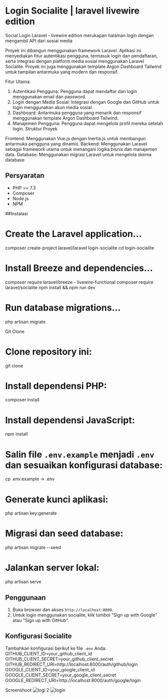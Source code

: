 
# Login Socialite | laravel livewire edition
Social Login Laravel - livewire edition merukapan halaman login dengan mengambil API dari sosial media 

Proyek ini dibangun menggunakan framework Laravel.
Aplikasi ini menyediakan fitur autentikasi pengguna, termasuk login dan pendaftaran, serta integrasi dengan platform media sosial menggunakan Laravel Socialite. Proyek ini juga menggunakan template Argon Dashboard Tailwind untuk tampilan antarmuka yang modern dan responsif.


Fitur Utama:
1. Autentikasi Pengguna: Pengguna dapat mendaftar dan login menggunakan email dan password.
2. Login dengan Media Sosial: Integrasi dengan Google dan GitHub untuk login menggunakan akun media sosial.
3. Dashboard: Antarmuka pengguna yang menarik dan responsif menggunakan template Argon Dashboard Tailwind.
4. Manajemen Pengguna: Pengguna dapat mengelola profil mereka setelah login.
Struktur Proyek

Frontend: Menggunakan Vue.js dengan Inertia.js untuk membangun antarmuka pengguna yang dinamis.
Backend: Menggunakan Laravel sebagai framework utama untuk menangani logika bisnis dan manajemen data.
Database: Menggunakan migrasi Laravel untuk mengelola skema database

## Persyaratan

- PHP >= 7.3
- Composer
- Node.js
- NPM
  
##Instalasi
# Create the Laravel application...
composer create-project laravel/laravel login-socialite
cd login-socialite

# Install Breeze and dependencies...
composer require laravel/breeze - livewire-functional
composer require laravel/socialite
npm install && npm run dev

# Run database migrations...
php artisan migrate

Git Clone
# Clone repository ini:
   git clone 

# Install dependensi PHP:
   composer install


# Install dependensi JavaScript:
   npm install

# Salin file `.env.example` menjadi `.env` dan sesuaikan konfigurasi database:
   cp .env.example -> .env

# Generate kunci aplikasi:
   php artisan key:generate

# Migrasi dan seed database:
   php artisan migrate --seed

# Jalankan server lokal:
   php artisan serve

## Penggunaan

1. Buka browser dan akses `http://localhost:8000`.
2. Untuk login menggunakan socialite, klik tombol "Sign up with Google" atau "Sign up with GitHub".

## Konfigurasi Socialite

Tambahkan konfigurasi berikut ke file `.env` Anda:
GITHUB_CLIENT_ID=your_github_client_id
GITHUB_CLIENT_SECRET=your_github_client_secret
GITHUB_REDIRECT_URI=http://localhost:8000/auth/github/login
GOOGLE_CLIENT_ID=your_google_client_id
GOOGLE_CLIENT_SECRET=your_google_client_secret
GOOGLE_REDIRECT_URI=http://localhost:8000/auth/google/login


Screenshoot
![logi 2](https://github.com/user-attachments/assets/acb1c3f7-39eb-473a-afe0-e7caa50ecd78)
![login](https://github.com/user-attachments/assets/8a560aad-dafd-4bf8-91a3-c79f109a765e)

